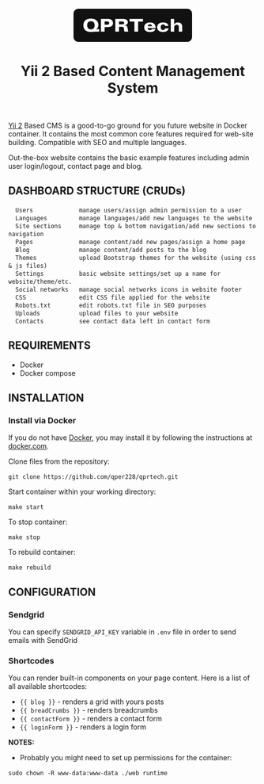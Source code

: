 <p align="center">
    <a href="https://qpr.technology" target="_blank">
        <img src="./web/logo.png">
    </a>
    <h1 align="center">Yii 2 Based Content Management System</h1>
    <br>
</p>

[Yii 2](http://www.yiiframework.com/) Based CMS is a good-to-go ground for you future website in Docker container. It contains the most 
common core features required for web-site building. Compatible with SEO and multiple languages. 

Out-the-box website contains the basic example features including admin user login/logout, contact page and blog.

DASHBOARD STRUCTURE (CRUDs)
-------------------

      Users             manage users/assign admin permission to a user
      Languages         manage languages/add new languages to the website
      Site sections     manage top & bottom navigation/add new sections to navigation
      Pages             manage content/add new pages/assign a home page
      Blog              manage content/add posts to the blog
      Themes            upload Bootstrap themes for the website (using css & js files)
      Settings          basic website settings/set up a name for website/theme/etc. 
      Social networks   manage social networks icons in website footer
      CSS               edit CSS file applied for the website
      Robots.txt        edit robots.txt file in SEO purposes
      Uploads           upload files to your website
      Contacts          see contact data left in contact form



REQUIREMENTS
------------

- Docker
- Docker compose


INSTALLATION
------------

### Install via Docker

If you do not have [Docker](https://www.docker.com/get-started/), you may install it by following the instructions
at [docker.com](https://www.docker.com/get-started/).

Clone files from the repository:
```shell
git clone https://github.com/qper228/qprtech.git
```

Start container within your working directory:
~~~
make start
~~~

To stop container:

~~~
make stop
~~~

To rebuild container:

~~~
make rebuild
~~~


CONFIGURATION
-------------

### Sendgrid
You can specify ```SENDGRID_API_KEY``` variable in ```.env``` file in order to send emails with SendGrid

### Shortcodes
You can render built-in components on your page content. Here is a list of all available shortcodes:
- ```{{ blog }}``` - renders a grid with yours posts
- ```{{ breadCrumbs }}``` - renders breadcrumbs
- ```{{ contactForm }}``` - renders a contact form
- ```{{ loginForm }}``` - renders a login form

**NOTES:**
- Probably you might need to set up permissions for the container:
```shell
sudo chown -R www-data:www-data ./web runtime
```
